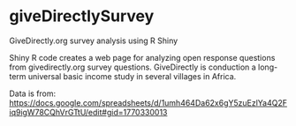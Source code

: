 # giveDirectlySurvey
GiveDirectly.org survey analysis using R Shiny

Shiny R code creates a web page for analyzing open response questions from givedirectly.org survey questions. 
GiveDirectly is conduction a long-term universal basic income study in several villages in Africa.

Data is from:
https://docs.google.com/spreadsheets/d/1umh464Da62x6gY5zuEzlYa4Q2Fiq9igW78CQhVrGTtU/edit#gid=1770330013
